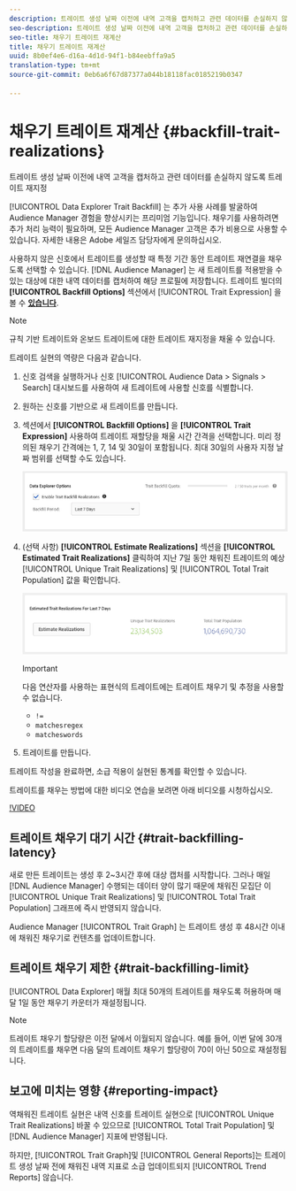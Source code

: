 ```yaml
---
description: 트레이트 생성 날짜 이전에 내역 고객을 캡처하고 관련 데이터를 손실하지 않도록 트레이트 재지정
seo-description: 트레이트 생성 날짜 이전에 내역 고객을 캡처하고 관련 데이터를 손실하지 않도록 트레이트 재지정
seo-title: 채우기 트레이트 재계산
title: 채우기 트레이트 재계산
uuid: 8b0ef4e6-d16a-4d1d-94f1-b84eebffa9a5
translation-type: tm+mt
source-git-commit: 0eb6a6f67d87377a044b18118fac0185219b0347

---
```



# 채우기 트레이트 재계산 {#backfill-trait-realizations}

트레이트 생성 날짜 이전에 내역 고객을 캡처하고 관련 데이터를 손실하지 않도록 트레이트 재지정

[!UICONTROL Data Explorer Trait Backfill] 는 추가 사용 사례를 발굴하여 Audience Manager 경험을 향상시키는 프리미엄 기능입니다. 채우기를 사용하려면 추가 처리 능력이 필요하며, 모든 Audience Manager 고객은 추가 비용으로 사용할 수 있습니다. 자세한 내용은 Adobe 세일즈 담당자에게 문의하십시오.

사용하지 않은 신호에서 트레이트를 생성할 때 특정 기간 동안 트레이트 재연결을 채우도록 선택할 수 있습니다. [!DNL Audience Manager] 는 새 트레이트를 적용받을 수 있는 대상에 대한 내역 데이터를 캡처하여 해당 프로필에 저장합니다. 트레이트 빌더의 **[!UICONTROL Backfill Options]** 섹션에서 [!UICONTROL Trait Expression] 을 볼 수 **[있습니다](../../features/traits/about-trait-builder.md)**.

>[!NOTE]
>
>규칙 기반 트레이트와 온보드 트레이트에 대한 트레이트 재지정을 채울 수 있습니다.

트레이트 실현의 역량은 다음과 같습니다.

1. 신호 검색을 실행하거나 신호 [!UICONTROL Audience Data > Signals > Search] 대시보드를 [](../../features/data-explorer/data-explorer-signals-dashboard.md) 사용하여 새 트레이트에 사용할 신호를 식별합니다.
1. 원하는 신호를 기반으로 새 트레이트를 만듭니다.
1. 섹션에서 **[!UICONTROL Backfill Options]** 을 **[!UICONTROL Trait Expression]** 사용하여 트레이트 재할당을 채울 시간 간격을 선택합니다. 미리 정의된 채우기 간격에는 1, 7, 14 및 30일이 포함됩니다. 최대 30일의 사용자 지정 날짜 범위를 선택할 수도 있습니다.

   ![특징](assets/signals-trait-backfill.png)

1. (선택 사항) **[!UICONTROL Estimate Realizations]** 섹션을 **[!UICONTROL Estimated Trait Realizations]** 클릭하여 지난 7일 동안 채워진 트레이트의 예상 [!UICONTROL Unique Trait Realizations] 및 [!UICONTROL Total Trait Population] 값을 확인합니다.

   ![예상 특성](assets/estimate-trait-realizations.png)

   >[!IMPORTANT]
   >
   >다음 연산자를 사용하는 표현식의 트레이트에는 트레이트 채우기 및 추정을 사용할 수 없습니다.
   >    * `!=`
   >    * `matchesregex`
   >    * `matcheswords`

1. 트레이트를 만듭니다.

트레이트 작성을 완료하면, 소급 적용이 실현된 통계를 확인할 수 있습니다.

트레이트를 채우는 방법에 대한 비디오 연습을 보려면 아래 비디오를 시청하십시오.

[!VIDEO](https://video.tv.adobe.com/v/25169/?captions=kor)

## 트레이트 채우기 대기 시간 {#trait-backfilling-latency}

새로 만든 트레이트는 생성 후 2~3시간 후에 대상 캡처를 시작합니다. 그러나 매일 [!DNL Audience Manager] 수행되는 데이터 양이 많기 때문에 채워진 모집단 이 [!UICONTROL Unique Trait Realizations] 및 [!UICONTROL Total Trait Population] 그래프에 즉시 반영되지 않습니다.

Audience Manager [!UICONTROL Trait Graph] 는 트레이트 생성 후 48시간 이내에 채워진 채우기로 컨텐츠를 업데이트합니다.

## 트레이트 채우기 제한 {#trait-backfilling-limit}

[!UICONTROL Data Explorer] 매월 최대 50개의 트레이트를 채우도록 허용하며 매달 1일 동안 채우기 카운터가 재설정됩니다.

>[!NOTE]
>
>트레이트 채우기 할당량은 이전 달에서 이월되지 않습니다. 예를 들어, 이번 달에 30개의 트레이트를 채우면 다음 달의 트레이트 채우기 할당량이 70이 아닌 50으로 재설정됩니다.

## 보고에 미치는 영향 {#reporting-impact}

역채워진 트레이트 실현은 내역 신호를 트레이트 실현으로 [!UICONTROL Unique Trait Realizations] 바꿀 수 있으므로 [!UICONTROL Total Trait Population] 및 [!DNL Audience Manager] 지표에 반영됩니다.

하지만, [!UICONTROL Trait Graph]및 [!UICONTROL General Reports]는 트레이트 생성 날짜 전에 채워진 내역 지표로 소급 업데이트되지 [!UICONTROL Trend Reports] 않습니다.
